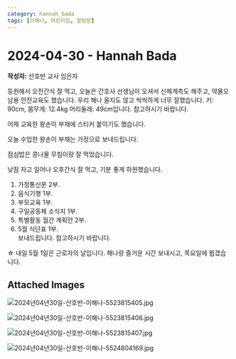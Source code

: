 ```yaml
---
category: hannah_bada
tags: [이해나, 어린이집, 알림장]
---
```


# 2024-04-30 - Hannah Bada

**작성자:** 산호반 교사 임은자  

등원해서 오전간식 잘 먹고, 
오늘은 간호사 선생님이 오셔서 신체계측도 해주고, 약물오남용 안전교육도 했습니다. 우리 해나 울지도 않고 씩씩하게 너무 잘했습니다. 
키:  90cm,   몸무게:  12.4kg
머리둘레:  49cm입니다.  참고하시기 바랍니다.

어제 교육한 왕손이 부채에 스티커 붙이기도 했습니다. 

오늘 수업한 왕손이 부채는 가정으로 보내드립니다.

점심밥은 콩나물 무침이랑 잘 먹었습니다.

낮잠 자고 일어나 오후간식 잘 먹고, 기분 좋게 하원했습니다.

1. 가정통신문 2부.
2. 음식기행 1부.
3. 부모교육 1부.
4. 구일공동체 소식지 1부.
5. 특별활동 월간 계획안 2부.
6. 5월 식단표 1부.        
    보내드립니다. 참고하시기 
     바랍니다.

☆  내일 5월 1일은 근로자의 날입니다. 해나랑 즐거운 시간 보내시고, 목요일에 뵙겠습니다.

## Attached Images
![2024년04년30일-산호반-이해나-5523815405.jpg](d:\Users\hannah\Downloads\kids\photo\2024년04년30일-산호반-이해나-5523815405.jpg)

![2024년04년30일-산호반-이해나-5523815406.jpg](d:\Users\hannah\Downloads\kids\photo\2024년04년30일-산호반-이해나-5523815406.jpg)

![2024년04년30일-산호반-이해나-5523815407.jpg](d:\Users\hannah\Downloads\kids\photo\2024년04년30일-산호반-이해나-5523815407.jpg)

![2024년04년30일-산호반-이해나-5524804169.jpg](d:\Users\hannah\Downloads\kids\photo\2024년04년30일-산호반-이해나-5524804169.jpg)

